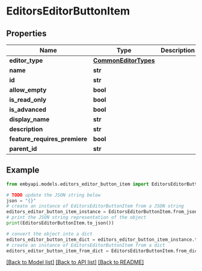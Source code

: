 # EditorsEditorButtonItem


## Properties

Name | Type | Description | Notes
------------ | ------------- | ------------- | -------------
**editor_type** | [**CommonEditorTypes**](CommonEditorTypes.md) |  | [optional] 
**name** | **str** |  | [optional] 
**id** | **str** |  | [optional] 
**allow_empty** | **bool** |  | [optional] 
**is_read_only** | **bool** |  | [optional] 
**is_advanced** | **bool** |  | [optional] 
**display_name** | **str** |  | [optional] 
**description** | **str** |  | [optional] 
**feature_requires_premiere** | **bool** |  | [optional] 
**parent_id** | **str** |  | [optional] 

## Example

```python
from embyapi.models.editors_editor_button_item import EditorsEditorButtonItem

# TODO update the JSON string below
json = "{}"
# create an instance of EditorsEditorButtonItem from a JSON string
editors_editor_button_item_instance = EditorsEditorButtonItem.from_json(json)
# print the JSON string representation of the object
print(EditorsEditorButtonItem.to_json())

# convert the object into a dict
editors_editor_button_item_dict = editors_editor_button_item_instance.to_dict()
# create an instance of EditorsEditorButtonItem from a dict
editors_editor_button_item_from_dict = EditorsEditorButtonItem.from_dict(editors_editor_button_item_dict)
```
[[Back to Model list]](../README.md#documentation-for-models) [[Back to API list]](../README.md#documentation-for-api-endpoints) [[Back to README]](../README.md)


